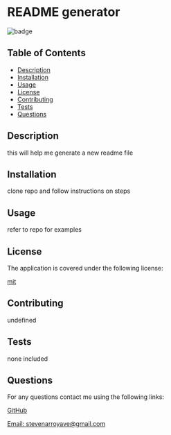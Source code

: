 
  
  # README generator

  
  ![badge](https://img.shields.io/badge/license-mit-blue)
    

  ## Table of Contents 
  * [Description](#description)
  * [Installation](#installation)
  * [Usage](#usage)
  * [License](#license)
  * [Contributing](#contributing)
  * [Tests](#tests)
  * [Questions](#questions)

  ## Description

  this will help me generate a new readme file 

  ## Installation

  clone repo and follow instructions on steps

  ## Usage

  refer to repo for examples
  

  
  ## License
  The application is covered under the following license:
  
  [mit](https://choosealicense.com/licenses/mit)
    
    
  
  ## Contributing
  
  undefined

  ## Tests

  none included

  ## Questions
  For any questions contact me using the following links:

  [GitHub](https://github.com/stevenarroyave8)
  
  [Email: stevenarroyave@gmail.com](mailto:stevenarroyave@gmail.com)
